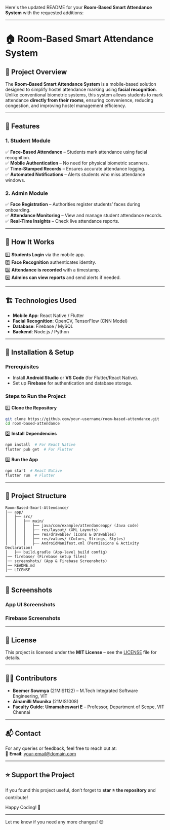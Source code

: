 Here's the updated README for your **Room-Based Smart Attendance System** with the requested additions:  

---

# 🏠 Room-Based Smart Attendance System  

## 📌 Project Overview  

The **Room-Based Smart Attendance System** is a mobile-based solution designed to simplify hostel attendance marking using **facial recognition**. Unlike conventional biometric systems, this system allows students to mark attendance **directly from their rooms**, ensuring convenience, reducing congestion, and improving hostel management efficiency.  

---

## 🎯 Features  

### **1. Student Module**  
✅ **Face-Based Attendance** – Students mark attendance using facial recognition.  
✅ **Mobile Authentication** – No need for physical biometric scanners.  
✅ **Time-Stamped Records** – Ensures accurate attendance logging.  
✅ **Automated Notifications** – Alerts students who miss attendance windows.  

### **2. Admin Module**  
✅ **Face Registration** – Authorities register students’ faces during onboarding.  
✅ **Attendance Monitoring** – View and manage student attendance records.  
✅ **Real-Time Insights** – Check live attendance reports.  

---

## 🎯 How It Works  

1️⃣ **Students Login** via the mobile app.  
2️⃣ **Face Recognition** authenticates identity.  
3️⃣ **Attendance is recorded** with a timestamp.  
4️⃣ **Admins can view reports** and send alerts if needed.  

---

## 🏗️ Technologies Used  

- **Mobile App**: React Native / Flutter  
- **Facial Recognition**: OpenCV, TensorFlow (CNN Model)  
- **Database**: Firebase / MySQL  
- **Backend**: Node.js / Python  

---

## 🚀 Installation & Setup  

### **Prerequisites**  
- Install **Android Studio** or **VS Code** (for Flutter/React Native).  
- Set up **Firebase** for authentication and database storage.  

### **Steps to Run the Project**  

1️⃣ **Clone the Repository**  
```sh  
git clone https://github.com/your-username/room-based-attendance.git  
cd room-based-attendance  
```  
2️⃣ **Install Dependencies**  
```sh  
npm install  # For React Native  
flutter pub get  # For Flutter  
```  
3️⃣ **Run the App**  
```sh  
npm start  # React Native  
flutter run  # Flutter  
```  

---

## 📂 Project Structure  

```
Room-Based-Smart-Attendance/
│── app/
│   ├── src/
│   │   ├── main/
│   │   │   ├── java/com/example/attendanceapp/ (Java code)
│   │   │   ├── res/layout/ (XML Layouts)
│   │   │   ├── res/drawable/ (Icons & Drawables)
│   │   │   ├── res/values/ (Colors, Strings, Styles)
│   │   │   ├── AndroidManifest.xml (Permissions & Activity Declaration)
│   ├── build.gradle (App-level build config)
│── firebase/ (Firebase setup files)
│── screenshots/ (App & Firebase Screenshots)
│── README.md
│── LICENSE
```

---

## 📸 Screenshots  

### **App UI Screenshots**  





### **Firebase Screenshots**  





---

## 📜 License  

This project is licensed under the **MIT License** – see the [LICENSE](LICENSE) file for details.  

---

## 👩‍💻 Contributors  

- **Beemer Sowmya** (21MIS1122) – M.Tech Integrated Software Engineering, VIT  
- **Ainamilli Mounika** (21MIS1008)  
- **Faculty Guide**: **Umamaheswari E** – Professor, Department of Scope, VIT Chennai  

---

## 📬 Contact  

For any queries or feedback, feel free to reach out at:  
📧 **Email**: your-email@domain.com  

---

## ⭐ Support the Project  

If you found this project useful, don’t forget to **star ⭐ the repository** and contribute!  

Happy Coding! 🚀  

---

Let me know if you need any more changes! 😊
